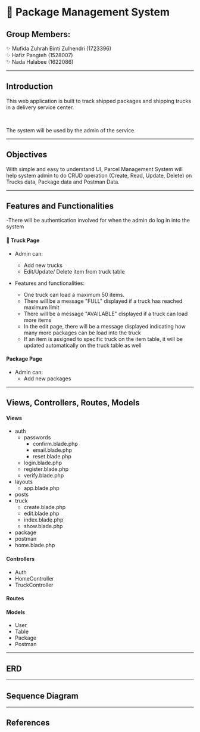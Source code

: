 
# :truck: Package Management System

## Group Members:

:sparkles: Mufida Zuhrah Binti Zulhendri (1723396) <br/>
:sparkles: Hafiz Pangteh (1528007) <br/>
:sparkles: Nada Halabee (1622086) 

---

## Introduction

This web application is built to track shipped packages and shipping trucks in a delivery service center.

<br />

The system will be used by the admin of the service. 

---

## Objectives

With simple and easy to understand UI, Parcel Management System will help system admin to do CRUD operation (Create, Read, Update, Delete) on Trucks data, Package data and Postman Data.

---

## Features and Functionalities

-There will be authentication involved for when the admin do log in into the system

#### :truck: Truck Page

- Admin can: 
  * Add new trucks
  * Edit/Update/ Delete item from truck table

- Features and functionalities:
  * One truck can load a maximum 50 items.
  * There will be a message "FULL" displayed if a truck has reached maximum limit
  * There will be a message "AVAILABLE" displayed if a truck can load more items
  * In the edit page, there will be a message displayed indicating how many more packages can be load into the truck
  * If an item is assigned to specific truck on the item table, it will be updated automatically on the truck table as well

#### Package Page

- Admin can:
  * Add new packages

---

## Views, Controllers, Routes, Models

#### Views
- auth
  * passwords
    * confirm.blade.php
    * email.blade.php
    * reset.blade.php
  * login.blade.php
  * register.blade.php
  * verify.blade.php
- layouts
  * app.blade.php
- posts
- truck
  * create.blade.php
  * edit.blade.php
  * index.blade.php
  * show.blade.php
- package
- postman
- home.blade.php

#### Controllers
- Auth
- HomeController
- TruckController

#### Routes

#### Models
- User
- Table
- Package
- Postman

---

## ERD

---

## Sequence Diagram

---

## References
